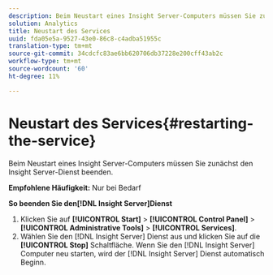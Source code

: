 ```yaml
---
description: Beim Neustart eines Insight Server-Computers müssen Sie zunächst den Insight Server-Dienst beenden.
solution: Analytics
title: Neustart des Services
uuid: fda05e5a-9527-43e0-86c8-c4adba51955c
translation-type: tm+mt
source-git-commit: 34cdcfc83ae6bb620706db37228e200cff43ab2c
workflow-type: tm+mt
source-wordcount: '60'
ht-degree: 11%

---
```



# Neustart des Services{#restarting-the-service}

Beim Neustart eines Insight Server-Computers müssen Sie zunächst den Insight Server-Dienst beenden.

**Empfohlene Häufigkeit:** Nur bei Bedarf

**So beenden Sie den[!DNL Insight Server]Dienst**

1. Klicken Sie auf **[!UICONTROL Start]** > **[!UICONTROL Control Panel]** > **[!UICONTROL Administrative Tools]** > **[!UICONTROL Services]**.
1. Wählen Sie den [!DNL Insight Server] Dienst aus und klicken Sie auf die **[!UICONTROL Stop]** Schaltfläche.
Wenn Sie den [!DNL Insight Server] Computer neu starten, wird der [!DNL Insight Server] Dienst automatisch Beginn.
